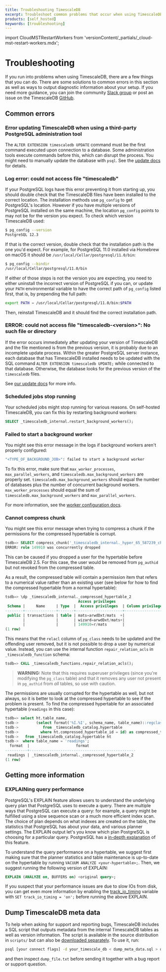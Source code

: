 ```yaml
---
title: Troubleshooting TimescaleDB
excerpt: Troubleshoot common problems that occur when using TimescaleDB
products: [self_hosted]
keywords: [troubleshooting]
---
```


import CloudMSTRestartWorkers from 'versionContent/_partials/_cloud-mst-restart-workers.mdx';

# Troubleshooting

If you run into problems when using TimescaleDB, there are a few things that you
can do. There are some solutions to common errors in this section as well as ways to
output diagnostic information about your setup. If you need more guidance, you
can join the community [Slack group][slack] or post an issue on the TimescaleDB
[GitHub][github].

## Common errors

### Error updating TimescaleDB when using a third-party PostgreSQL administration tool

The `ALTER EXTENSION timescaledb UPDATE` command must be the first
command executed upon connection to a database. Some administration tools
execute commands before this, which can disrupt the process. You might
need to manually update the database with `psql`.  See the
[update docs][update-db] for details.

### Log error: could not access file "timescaledb"

If your PostgreSQL logs have this error preventing it from starting up, you
should double check that the TimescaleDB files have been installed to the
correct location. The installation methods use `pg_config` to get PostgreSQL's
location. However if you have multiple versions of PostgreSQL installed on the
same machine, the location `pg_config` points to may not be for the version you
expect. To check which version TimescaleDB used:

```bash
$ pg_config --version
PostgreSQL 12.3
```

If that is the correct version, double check that the installation path is
the one you'd expect. For example, for PostgreSQL 11.0 installed via
Homebrew on macOS it should be `/usr/local/Cellar/postgresql/11.0/bin`:

```bash
$ pg_config --bindir
/usr/local/Cellar/postgresql/11.0/bin
```

If either of those steps is not the version you are expecting, you need to
either uninstall the incorrect version of PostgreSQL if you can, or update your
`PATH` environmental variable to have the correct path of `pg_config` listed
first, that is, by prepending the full path:

```bash
export PATH = /usr/local/Cellar/postgresql/11.0/bin:$PATH
```

Then, reinstall TimescaleDB and it should find the correct installation
path.

### ERROR: could not access file "timescaledb-\<version\>": No such file or directory

If the error occurs immediately after updating your version of TimescaleDB and
the file mentioned is from the previous version, it is probably due to an
incomplete update process. Within the greater PostgreSQL server instance, each
database that has TimescaleDB installed needs to be updated with the SQL command
`ALTER EXTENSION timescaledb UPDATE;` while connected to that database.
Otherwise, the database looks for the previous version of the `timescaledb` files.

See [our update docs][update-db] for more info.

### Scheduled jobs stop running

Your scheduled jobs might stop running for various reasons. On self-hosted
TimescaleDB, you can fix this by restarting background workers:

```sql
SELECT _timescaledb_internal.restart_background_workers();
```

<CloudMSTRestartWorkers />

### Failed to start a background worker

You might see this error message in the logs if background workers aren't
properly configured:

```bash
"<TYPE_OF_BACKGROUND_JOB>": failed to start a background worker
```

To fix this error, make sure that `max_worker_processes`,
`max_parallel_workers`, and `timescaledb.max_background_workers` are properly
set. `timescaledb.max_background_workers` should equal the number of databases
plus the number of concurrent background workers. `max_worker_processes` should
equal the sum of `timescaledb.max_background_workers` and
`max_parallel_workers`.

For more information, see the [worker configuration docs][worker-config].

### Cannot compress chunk

You might see this error message when trying to compress a chunk if
the permissions for the compressed hypertable is corrupt.

```sql
tsdb=> SELECT compress_chunk('_timescaledb_internal._hyper_65_587239_chunk');
ERROR: role 149910 was concurrently dropped
```

This can be caused if you dropped a user for the hypertable before
TimescaleDB 2.5. For this case, the user would be removed from
`pg_authid` but not revoked from the compressed table.

As a result, the compressed table will contain a permission item that
refers to a numerical value rather than an existing user (see below
for how to find the compressed hypertable from a normal hypertable):

```sql
tsdb=> \dp _timescaledb_internal._compressed_hypertable_2
                                 Access privileges
 Schema |     Name     | Type  |  Access privileges  | Column privileges | Policies
--------+--------------+-------+---------------------+-------------------+----------
 public | transactions | table | mats=arwdDxt/mats  +|                   |
        |              |       | wizard=arwdDxt/mats+|                   |
        |              |       | 149910=r/mats       |                   |
(1 row)
```

This means that the `relacl` column of `pg_class` needs to be updated
and the offending user removed, but it is not possible to drop a user
by numerical value. Instead, you can use the internal function
`repair_relation_acls` in `_timescaledb_function` schema:

```sql
tsdb=> CALL _timescaledb_functions.repair_relation_acls();
```

> **WARNING:** Note that this requires superuser privileges (since
> you're modifying the `pg_class` table) and that it removes any user
> not present in `pg_authid` from *all* tables, so use with caution.

The permissions are usually corrupted for the hypertable as well, but
not always, so it is better to look at the compressed hypertable to
see if the problem is present. To find the compressed hypertable for
an associated hypertable (`readings` in this case):

```sql
tsdb=> select ht.table_name,
tsdb->        (select format('%I.%I', schema_name, table_name)::regclass
tsdb->           from _timescaledb_catalog.hypertable
tsdb->			where ht.compressed_hypertable_id = id) as compressed_table
tsdb->   from _timescaledb_catalog.hypertable ht
tsdb->  where table_name = 'readings';
  format  |                     format
----------+------------------------------------------------
 readings | _timescaledb_internal._compressed_hypertable_2
(1 row)
```

## Getting more information

### EXPLAINing query performance

PostgreSQL's EXPLAIN feature allows users to understand the underlying query
plan that PostgreSQL uses to execute a query. There are multiple ways that
PostgreSQL can execute a query: for example, a query might be fulfilled using a
slow sequence scan or a much more efficient index scan. The choice of plan
depends on what indexes are created on the table, the statistics that PostgreSQL
has about your data, and various planner settings. The EXPLAIN output let's you
know which plan PostgreSQL is choosing for a particular query. PostgreSQL has a
[in-depth explanation][using explain] of this feature.

To understand the query performance on a hypertable, we suggest first
making sure that the planner statistics and table maintenance is up-to-date on the hypertable
by running `VACUUM ANALYZE <your-hypertable>;`. Then, we suggest running the
following version of EXPLAIN:

```sql
EXPLAIN (ANALYZE on, BUFFERS on) <original query>;
```

If you suspect that your performance issues are due to slow IOs from disk, you
can get even more information by enabling the
[track\_io\_timing][track_io_timing] variable with `SET track_io_timing = 'on';`
before running the above EXPLAIN.

## Dump TimescaleDB meta data

To help when asking for support and reporting bugs,
TimescaleDB includes a SQL script that outputs metadata
from the internal TimescaleDB tables as well as version information.
The script is available in the source distribution in `scripts/`
but can also be [downloaded separately][].
To use it, run:

```bash
psql [your connect flags] -d your_timescale_db < dump_meta_data.sql > dumpfile.txt
```

and then inspect `dump_file.txt` before sending it together with a bug report or support question.

[downloaded separately]: https://raw.githubusercontent.com/timescale/timescaledb/master/scripts/dump_meta_data.sql
[github]: https://github.com/timescale/timescaledb/issues
[slack]: https://slack.timescale.com/
[track_io_timing]: https://www.postgresql.org/docs/current/static/runtime-config-statistics.html#GUC-TRACK-IO-TIMING
[update-db]: /self-hosted/:currentVersion:/upgrades/
[using explain]: https://www.postgresql.org/docs/current/static/using-explain.html
[worker-config]: /self-hosted/latest/configuration/about-configuration/#workers
